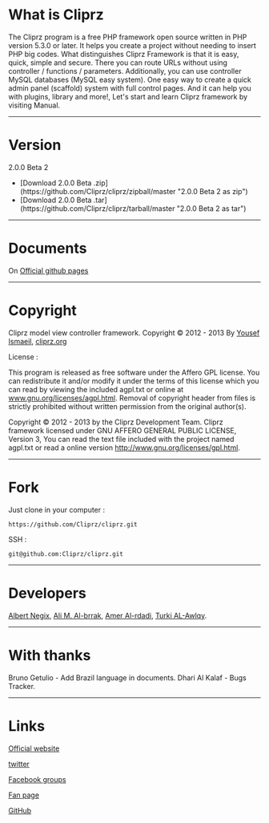 What is Cliprz
==============

The Cliprz program is a free PHP framework open source written in PHP version 5.3.0 or later.
It helps you create a project without needing to insert PHP big codes.
What distinguishes Cliprz Framework is that it is easy, quick,
simple and secure. There you can route URLs without using controller / functions / parameters.
Additionally, you can use controller MySQL databases (MySQL easy system).
One easy way to create a quick admin panel (scaffold) system with full control pages.
And it can help you with plugins, library and more!,
Let's start and learn Cliprz framework by visiting Manual.

* * *

Version
=======
2.0.0 Beta 2
<ul>
  <li>[Download 2.0.0 Beta .zip](https://github.com/Cliprz/cliprz/zipball/master "2.0.0 Beta 2 as zip")</li>
  <li>[Download 2.0.0 Beta .tar](https://github.com/Cliprz/cliprz/tarball/master "2.0.0 Beta 2 as tar")</li>
</ul>

* * *

Documents
=========
On [Official github pages](http://cliprz.github.io/cliprz/ "Cliprz Official github pages")

* * *

Copyright
=========
Cliprz model view controller framework.
Copyright &copy; 2012 - 2013 By [Yousef Ismaeil](https://www.github.com/Cliprz/ "@Cliprz"), [cliprz.org](http://wwww.cliprz.org "Cliprz official website")

License :

This program is released as free software under the Affero GPL license.
You can redistribute it and/or modify it under the terms of this license which you can read by viewing the included agpl.txt or online at www.gnu.org/licenses/agpl.html.
Removal of copyright header from files is strictly prohibited without written permission from the original author(s).

Copyright &copy; 2012 - 2013 by the Cliprz Development Team.
Cliprz framework licensed under GNU AFFERO GENERAL PUBLIC LICENSE, Version 3,
You can read the text file included with the project named agpl.txt or read a online version http://www.gnu.org/licenses/gpl.html.

* * *

Fork
====

Just clone in your computer :

```code
https://github.com/Cliprz/cliprz.git
```

SSH :

```code
git@github.com:Cliprz/cliprz.git
```

* * *

Developers
==========

[Albert Negix](https://github.com/Negix "Albert Negix on Github"),
[Ali M. Al-brrak](https://github.com/alaa13212 "Ali M. Al-brrak on Github"),
[Amer Al-rdadi](https://github.com/ameralrdadi "Amer Alrdadi on Github"),
[Turki AL-Awlqy](https://github.com/turkialawlqy "Turki AL-Awlqy on Github").

* * *

With thanks
===========
Bruno Getulio - Add Brazil language in documents.
Dhari Al Kalaf - Bugs Tracker.

* * *

Links
=====

[Official website](http://cliprz.org "Cliprz Official website")

[twitter](http://twitter.com/cliprz "Cliprz on twitter")

[Facebook groups](http://www.facebook.com/groups/cliprz.org "Cliprz on Facebook groups")

[Fan page](http://www.facebook.com/CliprzFramework "Cliprz Fan page")

[GitHub](http://github.com/Cliprz/cliprz "Cliprz on GitHub")
